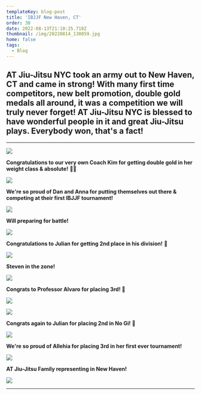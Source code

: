 ```yaml
---
templateKey: blog-post
title: 'IBJJF New Haven, CT'
order: 30
date: 2022-08-13T21:10:25.718Z
thumbnail: /img/20220814_130059.jpg
home: false
tags:
  - Blog
---
```

## AT Jiu-Jitsu NYC took an army out to New Haven, CT and came in strong! With many first time competitors, new belt promotion, double gold medals all around, it was a competition we will truly never forget! AT Jiu-Jitsu NYC is blessed to have wonderful people in it and great Jiu-Jitsu plays. Everybody won, that's a fact!

- - -

![](/img/screenshot_20220814-055643_instagram.jpg)

**Congratulations to our very own Coach Kim for getting double gold in her weight class & absolute!** 🥇🥇

![](/img/20220813_191612.jpg)

**We're so proud of Dan and Anna for putting themselves out there & competing at their first IBJJF tournament!** 

![](/img/20220814_093214.jpg)

**Will preparing for battle!** 

![](/img/20220814_093822.jpg)

**Congratulations to Julian for getting 2nd place in his division!** 🥈

![](/img/20220813_155045.jpg)

**Steven in the zone!**

![](/img/20220814_094633.jpg)

**Congrats to Professor Alvaro for placing 3rd! 🥉**

![](/img/20220813_131152.jpg)

![](/img/20220814_164335.jpg)

**Congrats again to Julian for placing 2nd in No Gi!** 🥈

![](/img/whatsapp-image-2022-08-24-at-5.19.04-pm-9-.jpeg)

**We're so proud of Allehia for placing 3rd in her first ever tournament!** 

![](/img/20220814_115004.jpg)

**AT Jiu-Jitsu Family representing in New Haven!** 

![](/img/20220814_174518.jpg)

- - -
